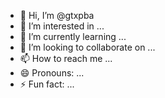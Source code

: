 - 👋 Hi, I’m @gtxpba
- 👀 I’m interested in ...
- 🌱 I’m currently learning ...
- 💞️ I’m looking to collaborate on ...
- 📫 How to reach me ...
- 😄 Pronouns: ...
- ⚡ Fun fact: ...

<!---
gtxpba/gtxpba is a ✨ special ✨ repository because its `README.md` (this file) appears on your GitHub profile.
You can click the Preview link to take a look at your changes.
--->
